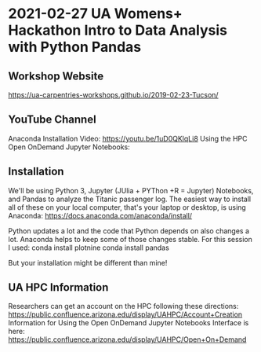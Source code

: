 # 2021-02-27 UA Womens+ Hackathon Intro to Data Analysis with Python Pandas

## Workshop Website

https://ua-carpentries-workshops.github.io/2019-02-23-Tucson/

## YouTube Channel
Anaconda Installation Video: https://youtu.be/1uD0QKlqLi8
Using the HPC Open OnDemand Jupyter Notebooks: 

## Installation
We'll be using Python 3, Jupyter (JUlia + PYThon +R = Jupyter) Notebooks, and Pandas to analyze the Titanic passenger log. The easiest way to install all of these on your local computer, that's your laptop or desktop, is using Anaconda: https://docs.anaconda.com/anaconda/install/

Python updates a lot and the code that Python depends on also changes a lot. Anaconda helps to keep some of those changes stable. For this session I used:
conda install plotnine
conda install pandas

But your installation might be different than mine! 

## UA HPC Information
Researchers can get an account on the HPC following these directions: https://public.confluence.arizona.edu/display/UAHPC/Account+Creation
Information for Using the Open OnDemand Jupyter Notebooks Interface is here: https://public.confluence.arizona.edu/display/UAHPC/Open+On+Demand 
